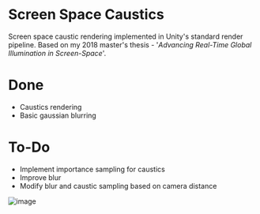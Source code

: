 # Screen Space Caustics
 Screen space caustic rendering implemented in Unity's standard render pipeline. Based on my 2018 master's thesis - '_Advancing Real-Time Global Illumination in Screen-Space_'.
 
# Done
- Caustics rendering
- Basic gaussian blurring

# To-Do
- Implement importance sampling for caustics
- Improve blur
- Modify blur and caustic sampling based on camera distance


![image](https://user-images.githubusercontent.com/10632002/120116790-ad74ff80-c181-11eb-90a8-3af985ddd17a.png)
